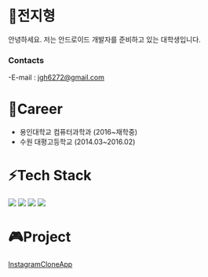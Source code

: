 # 🌱전지형
안녕하세요.
저는 안드로이드 개발자를 준비하고 있는 대학생입니다.

### Contacts
  -E-mail  : jgh6272@gmail.com </br>

# 👯Career
  - 용인대학교 컴퓨터과학과 (2016~재학중)
  - 수원 대평고등학교 (2014.03~2016.02)

# ⚡Tech Stack
  <img src="https://img.shields.io/badge/Android-3DDC84?style=flat-square&logo=Android&logoColor=white"/> <img src="https://img.shields.io/badge/Java-FF5722?style=flat-square&logo=Java&logoColor=white"/> <img src="https://img.shields.io/badge/MySQL-4479A1?style=flat-square&logo=MySQL&logoColor=white"/> <img src="https://img.shields.io/badge/Kotlin-0095D5?style=flat-square&logo=Kotlin&logoColor=white"/>
  
# 🎮Project
<a href="">InstagramCloneApp</a>

<!-- 아이콘 주석
- 🔭 I’m currently working on ...
- 🌱 I’m currently learning ...
- 👯 I’m looking to collaborate on ...
- 🤔 I’m looking for help with ...
- 💬 Ask me about ...
- 📫 How to reach me: ...
- 😄 Pronouns: ...
- ⚡ 
-->
